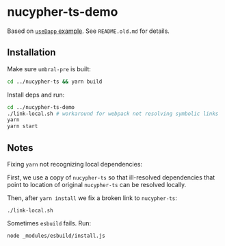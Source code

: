# nucypher-ts-demo

Based on [`useDapp` example](https://github.com/EthWorks/useDapp/tree/master/packages/example). See `README.old.md` for details.

## Installation

Make sure `umbral-pre` is built:
```bash
cd ../nucypher-ts && yarn build
```

Install deps and run:
```bash
cd ../nucypher-ts-demo 
./link-local.sh # workaround for webpack not resolving symbolic links
yarn
yarn start
```

## Notes

Fixing `yarn` not recognizing local dependencies:

First, we use a copy of `nucypher-ts` so that ill-resolved dependencies that point to location of original `nucypher-ts` can be resolved locally.

Then, after `yarn install` we fix a broken link to `nucypher-ts`:
```$bash
./link-local.sh
```

Sometimes `esbuild` fails. Run:

```bash
node _modules/esbuild/install.js
```